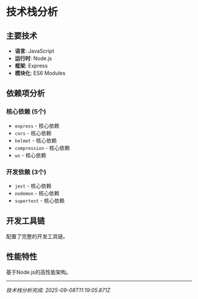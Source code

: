 # 技术栈分析

## 主要技术

- **语言**: JavaScript
- **运行时**: Node.js
- **框架**: Express
- **模块化**: ES6 Modules

## 依赖项分析

### 核心依赖 (5个)
- `express` - 核心依赖
- `cors` - 核心依赖
- `helmet` - 核心依赖
- `compression` - 核心依赖
- `ws` - 核心依赖

### 开发依赖 (3个)  
- `jest` - 核心依赖
- `nodemon` - 核心依赖
- `supertest` - 核心依赖

## 开发工具链

配置了完整的开发工具链。

## 性能特性

基于Node.js的高性能架构。

---
*技术栈分析完成: 2025-09-08T11:19:05.871Z*
